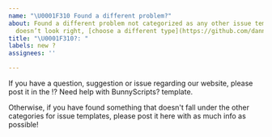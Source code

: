 ```yaml
---
name: "\U0001F310 Found a different problem?"
about: Found a different problem not categorized as any other issue template? If this
  doesn’t look right, [choose a different type](https://github.com/danner26/BunnyScripts/issues/new/choose).
title: "\U0001F310?: "
labels: new ?
assignees: ''

---
```


If you have a question, suggestion or issue regarding our website,
please post it in the ⁉️ Need help with BunnyScripts? template.

Otherwise, if you have found something that doesn't fall under the other categories for issue templates, please post it here with as much info as possible!
